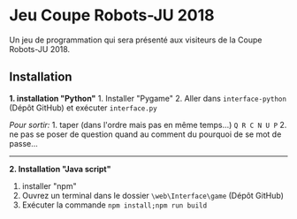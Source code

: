 ﻿# Jeu Coupe Robots-JU 2018

Un jeu de programmation qui sera présenté aux visiteurs de la Coupe Robots-JU 2018.

## Installation
**1. installation "Python"**
	1. Installer "Pygame"
	2. Aller dans `interface-python` (Dépôt GitHub) et exécuter `interface.py`
	
*Pour sortir:*
	1. taper (dans l'ordre mais pas en même temps...) `Q R C N U P`
	2. ne pas se poser de question quand au comment du pourquoi de se mot de passe...
	
----------
**2. Installation "Java script"**
1. installer "npm"
2. Ouvrez un terminal dans le dossier `\web\Interface\game` (Dépôt GitHub)
3. Exécuter la commande `npm install;npm run build`
